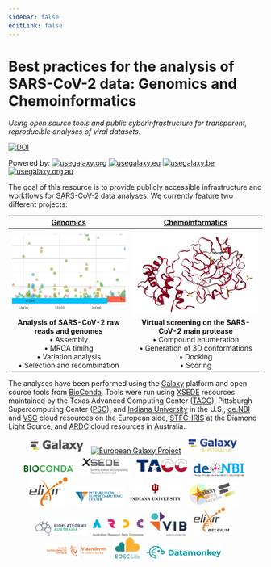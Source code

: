 ```yaml
---
sidebar: false
editLink: false
---
```

# Best practices for the analysis of SARS-CoV-2 data: Genomics and Chemoinformatics

*Using open source tools and public cyberinfrastructure for transparent, reproducible analyses of viral datasets.*

[![DOI](https://zenodo.org/badge/DOI/10.5281/zenodo.3685264.svg)](https://doi.org/10.5281/zenodo.3685264)

Powered by: [![usegalaxy.org](https://img.shields.io/static/v1?label=usegalaxy&message=org&color=green)](https://usegalaxy.org)
[![usegalaxy.eu](https://img.shields.io/static/v1?label=usegalaxy&message=eu&color=green)](https://usegalaxy.eu)
[![usegalaxy.be](https://img.shields.io/static/v1?label=usegalaxy&message=be&color=green)](https://usegalaxy.be)
[![usegalaxy.org.au](https://img.shields.io/static/v1?label=usegalaxy&message=org.au&color=green)](https://usegalaxy.org.au)

The goal of this resource is to provide publicly accessible infrastructure and workflows for SARS-CoV-2 data analyses. We currently feature two different projects:

| [Genomics](./genomics) | [Chemoinformatics](./cheminformatics) |
|:---------:|:--------------:|
|[![](./img/gn.png)](./genomics)|[![](./img/mp.png)](./cheminformatics)|
|**Analysis of SARS-CoV-2 raw reads and genomes**<br> &#8226; Assembly <br> &#8226; MRCA timing <br>&#8226; Variation analysis <br>&#8226; Selection and recombination   | **Virtual screening on the SARS-CoV-2 main protease**<br>&#8226; Compound enumeration <br>&#8226; Generation of 3D conformations<br>&#8226; Docking <br>&#8226; Scoring |

The analyses have been performed using the [Galaxy](http://galaxyproject.org) platform and open source tools from [BioConda](https://bioconda.github.io/). Tools were run using [XSEDE](https://www.xsede.org/) resources maintained by the Texas Advanced Computing Center ([TACC](https://www.tacc.utexas.edu/)),
Pittsburgh Supercomputing Center ([PSC](https://www.psc.edu/)), and [Indiana University](https://jetstream-cloud.org/) in the U.S., [de.NBI](https://www.denbi.de/) and [VSC](https://www.vscentrum.be) cloud resources on the European side, [STFC-IRIS](https://stfc.ukri.org/) at the Diamond Light Source, and [ARDC](https://ardc.edu.au) cloud resources in Australia.


 <p align="center">
  <a href="https://galaxyproject.org">   <img src="./genomics/img/galaxy_logo.png" width= "22%" alt="Galaxy Project" /></a> &nbsp;
  <a href="https://galaxyproject.eu">    <img src="https://raw.githubusercontent.com/usegalaxy-eu/branding/master/galaxy-eu/galaxy-eu.256.png" width= "20%" alt="European Galaxy Project" /></a> &nbsp;
  <a href="https://usegalaxy-au.github.io/">    <img src="./genomics/img/galaxy_australia.png" width="20%" alt="Australian Galaxy Project" /></a> &nbsp;
  <a href="https://bioconda.org">        <img src="./genomics/img/bioconda_logo.png" width="20%" alt="bioconda" /></a> &nbsp;
  <a href="https://xsede.org">           <img src="./genomics/img/xsede_logo.png" width="20%" alt="XSEDE" /></a> &nbsp;
  <a href="https://www.tacc.utexas.edu"> <img src="./genomics/img/tacc_logo.png" width="20%" alt="TACC" /></a> &nbsp;
  <a href="https://www.denbi.de">        <img src="./genomics/img/denbi-logo-color.svg" width="20%" alt="de.NBI" /></a> &nbsp;
  <a href="https://elixir-europe.org">   <img src="./genomics/img/elixir_logo.png" width="15%" alt="ELIXIR" /></a> &nbsp;
  <a href="https://www.psc.edu">         <img src="./genomics/img/psc_logo.jpg" width="20%" alt="PSC" /></a> &nbsp;
  <a href="https://www.iu.edu">          <img src="./genomics/img/iu_logo.jpg" width="20%" alt="Indiana University" /></a> &nbsp;
  <a href="https://training.galaxyproject.org"> <img src="./genomics/img/gtn_logo.png" width="20%" alt="Galaxy Training Network" /></a> &nbsp;
  <a href="https://bioplatforms.com">    <img src="./genomics/img/bpa_logo.png" width="20%" alt="Bio Platforms Australia" /></a> &nbsp;
  <a href="https://ardc.ed.au">          <img src="./genomics/img/ardc_logo.png" width="20%" alt="Australian Research Data Commons" /></a> &nbsp;
  <a href="http://www.vib.be/">          <img src="./genomics/img/vib_tagline_pos_rgb.png" width="15%" alt="VIB" /></a> &nbsp;
  <a href="https://www.elixir-belgium.org">          <img src="./genomics/img/ELIXIR_BELGIUM_white_background.png" width="15%" alt="ELIXIR Belgium" /></a> &nbsp;
  <a href="https://www.vscentrum.be">          <img src="./genomics/img/VSC-logo.png" width="25%" alt="Vlaams Supercomputer Center" /></a> &nbsp;
  <a href="https://www.eosc-life.eu">          <img src="./genomics/img/eosclife.png" width="10%" alt="EOSC-Life" /></a> &nbsp;
  <a href="https://datamonkey.org">          <img src="./genomics/img/datamonkey.svg" alt="Datamonkey" width = "150px" /></a> &nbsp;
  </p>
